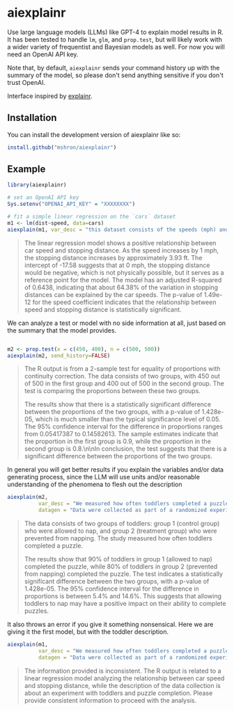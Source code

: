 
# aiexplainr

<!-- badges: start -->
<!-- badges: end -->

Use large language models (LLMs) like GPT-4 to explain model results in R. It has been tested to handle `lm`, `glm`, and `prop.test`, but will likely work with a wider variety of frequentist and Bayesian models as well. For now you will need an OpenAI API key.

Note that, by default, `aiexplainr` sends your command history up with the summary of the model, so please don't send anything sensitive if you don't trust OpenAI.

Interface inspired by [explainr](https://github.com/hilaryparker/explainr).

## Installation

You can install the development version of aiexplainr like so:

``` r
install.github("mshron/aiexplainr")
```

## Example


``` r
library(aiexplainr)

# set an OpenAI API key
Sys.setenv("OPENAI_API_KEY" = "XXXXXXXX")

# fit a simple linear regression on the `cars` dataset
m1 <- lm(dist~speed, data=cars)
aiexplain(m1, var_desc = "this dataset consists of the speeds (mph) and stopping distances (ft) for cars collected during a test")
```
> The linear regression model shows a positive relationship between car speed and stopping distance. As the speed increases by 1 mph, the stopping distance increases by approximately 3.93 ft. The intercept of -17.58 suggests that at 0 mph, the stopping distance would be negative, which is not physically possible, but it serves as a reference point for the model. The model has an adjusted R-squared of 0.6438, indicating that about 64.38% of the variation in stopping distances can be explained by the car speeds. The p-value of 1.49e-12 for the speed coefficient indicates that the relationship between speed and stopping distance is statistically significant.

We can analyze a test or model with no side information at all, just based on the summary that the model provides.

```r

m2 <- prop.test(x = c(450, 400), n = c(500, 500))
aiexplain(m2, send_history=FALSE)

```
> The R output is from a 2-sample test for equality of proportions with continuity correction. The data consists of two groups, with 450 out of 500 in the first group and 400 out of 500 in the second group. The test is comparing the proportions between these two groups.
> 
> The results show that there is a statistically significant difference between the proportions of the two groups, with a p-value of 1.428e-05, which is much smaller than the typical significance level of 0.05. The 95% confidence interval for the difference in proportions ranges from 0.05417387 to 0.14582613. The sample estimates indicate that the proportion in the first group is 0.9, while the proportion in the second group is 0.8.\n\nIn conclusion, the test suggests that there is a significant difference between the proportions of the two groups.


In general you will get better results if you explain the variables and/or data generating process, since the LLM will use units and/or reasonable understanding of the phenomena to flesh out the description

```r
aiexplain(m2, 
          var_desc = "We measured how often toddlers completed a puzzle", 
          datagen = "Data were collected as part of a randomized experiment; group 1 were toddlers who were allowed to nap (the control group) and group 2 were prevented from napping (the treatment group)")
```
> The data consists of two groups of toddlers: group 1 (control group) who were allowed to nap, and group 2 (treatment group) who were prevented from napping. The study measured how often toddlers completed a puzzle. 
> 
> The results show that 90% of toddlers in group 1 (allowed to nap) completed the puzzle, while 80% of toddlers in group 2 (prevented from napping) completed the puzzle. The test indicates a statistically significant difference between the two groups, with a p-value of 1.428e-05. The 95% confidence interval for the difference in proportions is between 5.4% and 14.6%. This suggests that allowing toddlers to nap may have a positive impact on their ability to complete puzzles.


It also throws an error if you give it something nonsensical. Here we are giving it the first model, but with the toddler description.

```r
aiexplain(m1, 
          var_desc = "We measured how often toddlers completed a puzzle", 
          datagen = "Data were collected as part of a randomized experiment; group 1 were toddlers who were allowed to nap (the control group) and group 2 were prevented from napping (the treatment group)")
```
> The information provided is inconsistent. The R output is related to a linear regression model analyzing the relationship between car speed and stopping distance, while the description of the data collection is about an experiment with toddlers and puzzle completion. Please provide consistent information to proceed with the analysis.
```

